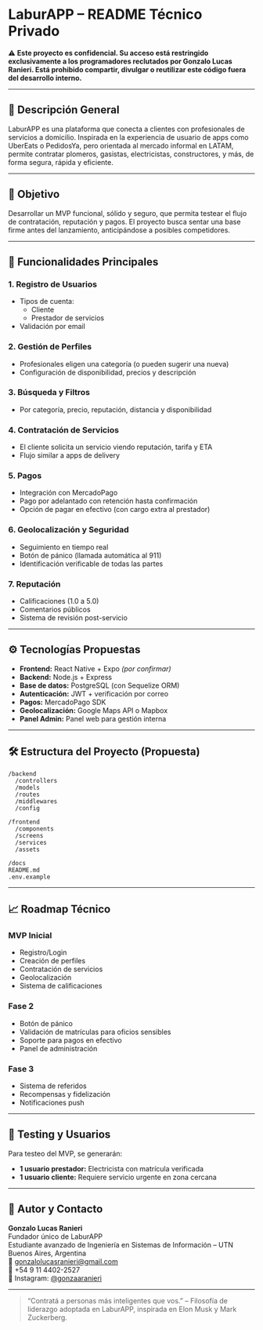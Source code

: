 
# LaburAPP – README Técnico Privado

⚠️ **Este proyecto es confidencial. Su acceso está restringido exclusivamente a los programadores reclutados por Gonzalo Lucas Ranieri. Está prohibido compartir, divulgar o reutilizar este código fuera del desarrollo interno.**

---

## 🧠 Descripción General

LaburAPP es una plataforma que conecta a clientes con profesionales de servicios a domicilio. Inspirada en la experiencia de usuario de apps como UberEats o PedidosYa, pero orientada al mercado informal en LATAM, permite contratar plomeros, gasistas, electricistas, constructores, y más, de forma segura, rápida y eficiente.

---

## 🎯 Objetivo

Desarrollar un MVP funcional, sólido y seguro, que permita testear el flujo de contratación, reputación y pagos. El proyecto busca sentar una base firme antes del lanzamiento, anticipándose a posibles competidores.

---

## 🔧 Funcionalidades Principales

### 1. Registro de Usuarios
- Tipos de cuenta:
  - Cliente
  - Prestador de servicios
- Validación por email

### 2. Gestión de Perfiles
- Profesionales eligen una categoría (o pueden sugerir una nueva)
- Configuración de disponibilidad, precios y descripción

### 3. Búsqueda y Filtros
- Por categoría, precio, reputación, distancia y disponibilidad

### 4. Contratación de Servicios
- El cliente solicita un servicio viendo reputación, tarifa y ETA
- Flujo similar a apps de delivery

### 5. Pagos
- Integración con MercadoPago
- Pago por adelantado con retención hasta confirmación
- Opción de pagar en efectivo (con cargo extra al prestador)

### 6. Geolocalización y Seguridad
- Seguimiento en tiempo real
- Botón de pánico (llamada automática al 911)
- Identificación verificable de todas las partes

### 7. Reputación
- Calificaciones (1.0 a 5.0)
- Comentarios públicos
- Sistema de revisión post-servicio

---

## ⚙️ Tecnologías Propuestas

- **Frontend:** React Native + Expo *(por confirmar)*
- **Backend:** Node.js + Express
- **Base de datos:** PostgreSQL (con Sequelize ORM)
- **Autenticación:** JWT + verificación por correo
- **Pagos:** MercadoPago SDK
- **Geolocalización:** Google Maps API o Mapbox
- **Panel Admin:** Panel web para gestión interna

---

## 🛠 Estructura del Proyecto (Propuesta)

```
/backend
  /controllers
  /models
  /routes
  /middlewares
  /config

/frontend
  /components
  /screens
  /services
  /assets

/docs
README.md
.env.example
```

---

## 📈 Roadmap Técnico

### MVP Inicial
- Registro/Login
- Creación de perfiles
- Contratación de servicios
- Geolocalización
- Sistema de calificaciones

### Fase 2
- Botón de pánico
- Validación de matrículas para oficios sensibles
- Soporte para pagos en efectivo
- Panel de administración

### Fase 3
- Sistema de referidos
- Recompensas y fidelización
- Notificaciones push

---

## 🧪 Testing y Usuarios

Para testeo del MVP, se generarán:
- **1 usuario prestador:** Electricista con matrícula verificada
- **1 usuario cliente:** Requiere servicio urgente en zona cercana

---

## 👤 Autor y Contacto

**Gonzalo Lucas Ranieri**  
Fundador único de LaburAPP  
Estudiante avanzado de Ingeniería en Sistemas de Información – UTN  
Buenos Aires, Argentina  
📧 gonzalolucasranieri@gmail.com  
📱 +54 9 11 4402-2527  
📸 Instagram: [@gonzaaranieri](https://instagram.com/gonzaaranieri)

---

> “Contratá a personas más inteligentes que vos.” – Filosofía de liderazgo adoptada en LaburAPP, inspirada en Elon Musk y Mark Zuckerberg.
